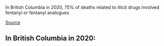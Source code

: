 <!-- Section Level Feedback -->
<markdown-container>
  <markdown-column>

In British Columbia in 2020, 75% of deaths related to illicit drugs involved fentanyl or fentanyl analogues. 

[Source](https://health-infobase.canada.ca/substance-related-harms/opioids-stimulants/)

  </markdown-column>
  
  <markdown-column>

  ## In British Columbia in 2020:

  <markdown-image src="images/learn/canada-deaths-graph.svg"></markdown-image>
  </markdown-column>
</markdown-container>